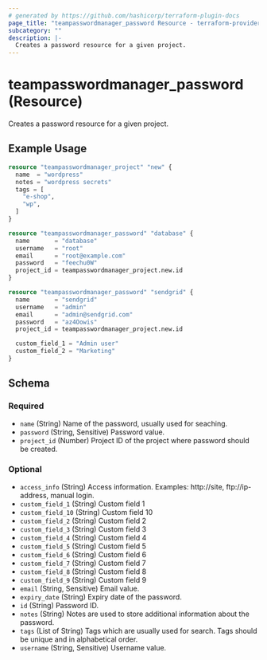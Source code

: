 ```yaml
---
# generated by https://github.com/hashicorp/terraform-plugin-docs
page_title: "teampasswordmanager_password Resource - terraform-provider-teampasswordmanager"
subcategory: ""
description: |-
  Creates a password resource for a given project.
---
```


# teampasswordmanager_password (Resource)

Creates a password resource for a given project.

## Example Usage

```terraform
resource "teampasswordmanager_project" "new" {
  name  = "wordpress"
  notes = "wordpress secrets"
  tags = [
    "e-shop",
    "wp",
  ]
}

resource "teampasswordmanager_password" "database" {
  name       = "database"
  username   = "root"
  email      = "root@example.com"
  password   = "feechu0W"
  project_id = teampasswordmanager_project.new.id
}

resource "teampasswordmanager_password" "sendgrid" {
  name       = "sendgrid"
  username   = "admin"
  email      = "admin@sendgrid.com"
  password   = "az4Oowis"
  project_id = teampasswordmanager_project.new.id

  custom_field_1 = "Admin user"
  custom_field_2 = "Marketing"
}
```

<!-- schema generated by tfplugindocs -->
## Schema

### Required

- `name` (String) Name of the password, usually used for seaching.
- `password` (String, Sensitive) Password value.
- `project_id` (Number) Project ID of the project where password should be created.

### Optional

- `access_info` (String) Access information. Examples: http://site, ftp://ip-address, manual login.
- `custom_field_1` (String) Custom field 1
- `custom_field_10` (String) Custom field 10
- `custom_field_2` (String) Custom field 2
- `custom_field_3` (String) Custom field 3
- `custom_field_4` (String) Custom field 4
- `custom_field_5` (String) Custom field 5
- `custom_field_6` (String) Custom field 6
- `custom_field_7` (String) Custom field 7
- `custom_field_8` (String) Custom field 8
- `custom_field_9` (String) Custom field 9
- `email` (String, Sensitive) Email value.
- `expiry_date` (String) Expiry date of the password.
- `id` (String) Password ID.
- `notes` (String) Notes are used to store additional information about the password.
- `tags` (List of String) Tags which are usually used for search. Tags should be unique and in alphabetical order.
- `username` (String, Sensitive) Username value.


